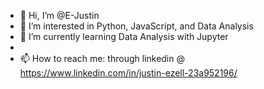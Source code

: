 - 👋 Hi, I’m @E-Justin
- 👀 I’m interested in Python, JavaScript, and Data Analysis 
- 🌱 I’m currently learning Data Analysis with Jupyter
- 
- 📫 How to reach me: through linkedin @ https://www.linkedin.com/in/justin-ezell-23a952196/

<!---
E-Justin/E-Justin is a ✨ special ✨ repository because its `README.md` (this file) appears on your GitHub profile.
You can click the Preview link to take a look at your changes.
--->

